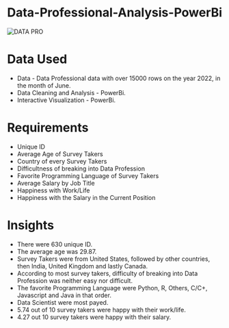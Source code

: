 # Data-Professional-Analysis-PowerBi


![DATA PRO](https://github.com/JaneNnyawira/Data-Professional-Analysis/assets/134518125/d33bfd50-994c-43ae-9754-eac5ea37fad6)



# Data Used
* Data - Data Professional data with over 15000 rows on the year 2022, in the month of June.
* Data Cleaning and Analysis - PowerBi.
* Interactive Visualization - PowerBi.

# Requirements 
 * Unique ID
 * Average Age of Survey Takers
 * Country of every Survey Takers
 * Difficultness of breaking into Data Profession
 * Favorite Programming Language of Survey Takers
 * Average Salary by Job Title
 * Happiness with Work/Life
 * Happiness with the Salary in the Current Position

# Insights
* There were 630 unique ID.
* The average age was 29.87.
* Survey Takers were from United States, followed by other countries, then India, United Kingdom and lastly Canada.
* According to most survey takers, difficulty of breaking into Data Profession was neither easy nor difficult.
* The favorite Programming Language were Python, R, Others, C/C+, Javascript and Java in that order.
* Data Scientist were most payed.
* 5.74 out of 10 survey takers were happy with their work/life.
* 4.27 out 10 survey takers were happy with their salary.
  
